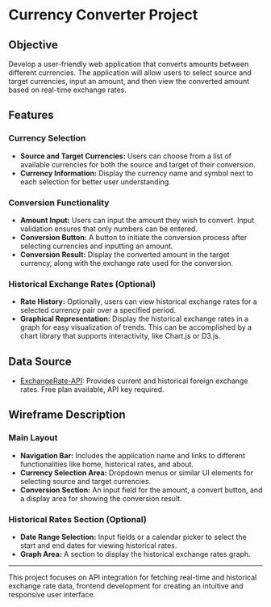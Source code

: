 # Currency Converter Project

## Objective
Develop a user-friendly web application that converts amounts between different currencies. The application will allow users to select source and target currencies, input an amount, and then view the converted amount based on real-time exchange rates.

## Features

### Currency Selection
- **Source and Target Currencies:** Users can choose from a list of available currencies for both the source and target of their conversion.
- **Currency Information:** Display the currency name and symbol next to each selection for better user understanding.

### Conversion Functionality
- **Amount Input:** Users can input the amount they wish to convert. Input validation ensures that only numbers can be entered.
- **Conversion Button:** A button to initiate the conversion process after selecting currencies and inputting an amount.
- **Conversion Result:** Display the converted amount in the target currency, along with the exchange rate used for the conversion.

### Historical Exchange Rates (Optional)
- **Rate History:** Optionally, users can view historical exchange rates for a selected currency pair over a specified period.
- **Graphical Representation:** Display the historical exchange rates in a graph for easy visualization of trends. This can be accomplished by a chart library that supports interactivity, like Chart.js or D3.js.

## Data Source
- [ExchangeRate-API](https://www.exchangerate-api.com/): Provides current and historical foreign exchange rates. Free plan available, API key required.

## Wireframe Description

### Main Layout
- **Navigation Bar:** Includes the application name and links to different functionalities like home, historical rates, and about.
- **Currency Selection Area:** Dropdown menus or similar UI elements for selecting source and target currencies.
- **Conversion Section:** An input field for the amount, a convert button, and a display area for showing the conversion result.

### Historical Rates Section (Optional)
- **Date Range Selection:** Input fields or a calendar picker to select the start and end dates for viewing historical rates.
- **Graph Area:** A section to display the historical exchange rates graph.

---

This project focuses on API integration for fetching real-time and historical exchange rate data, frontend development for creating an intuitive and responsive user interface.
